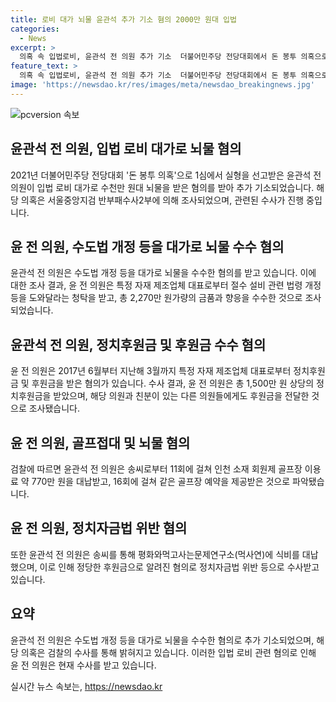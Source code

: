 ```yaml
---
title: 로비 대가 뇌물 윤관석 추가 기소 혐의 2000만 원대 입법
categories:
  - News
excerpt: >
  의혹 속 입법로비, 윤관석 전 의원 추가 기소  더불어민주당 전당대회에서 돈 봉투 의혹으로 실형 선고받은 윤관석 전 의원이 수도법 개정 등을 대가로 수천만 원대의 뇌물을 받았다는 혐의로 추가 기소됐다. 검찰은 윤 전 의원을 뇌물수수 및 제3자 뇌물수수 혐의로 불구속 기소했으며, 해당 의혹은 여덟 명의 민주당 의원에 대해까지 확대됐다. 이 외에도 골프장 이용료와 예약을 받았던 사실도 밝혀졌으며, 뇌물 공여자로 지목된 송씨 역시 수사 대상에 포함될 예정이다.
feature_text: >
  의혹 속 입법로비, 윤관석 전 의원 추가 기소  더불어민주당 전당대회에서 돈 봉투 의혹으로 실형 선고받은 윤관석 전 의원이 수도법 개정 등을 대가로 수천만 원대의 뇌물을 받았다는 혐의로 추가 기소됐다. 검찰은 윤 전 의원을 뇌물수수 및 제3자 뇌물수수 혐의로 불구속 기소했으며, 해당 의혹은 여덟 명의 민주당 의원에 대해까지 확대됐다. 이 외에도 골프장 이용료와 예약을 받았던 사실도 밝혀졌으며, 뇌물 공여자로 지목된 송씨 역시 수사 대상에 포함될 예정이다.
image: 'https://newsdao.kr/res/images/meta/newsdao_breakingnews.jpg'
---
```


<p><img src="https://newsdao.kr/res/images/meta/newsdao_breakingnews.jpg" alt="pcversion 속보" /></p>

<h2 data-ke-size="size26">윤관석 전 의원, 입법 로비 대가로 뇌물 혐의</h2>

<p data-ke-size="size16">2021년 더불어민주당 전당대회 '돈 봉투 의혹'으로 1심에서 실형을 선고받은 윤관석 전 의원이 입법 로비 대가로 수천만 원대 뇌물을 받은 혐의를 받아 추가 기소되었습니다. 해당 의혹은 서울중앙지검 반부패수사2부에 의해 조사되었으며, 관련된 수사가 진행 중입니다.</p>

<h2 data-ke-size="size26">윤 전 의원, 수도법 개정 등을 대가로 뇌물 수수 혐의</h2>

<p data-ke-size="size16">윤관석 전 의원은 수도법 개정 등을 대가로 뇌물을 수수한 혐의를 받고 있습니다. 이에 대한 조사 결과, 윤 전 의원은 특정 자재 제조업체 대표로부터 절수 설비 관련 법령 개정 등을 도와달라는 청탁을 받고, 총 2,270만 원가량의 금품과 향응을 수수한 것으로 조사되었습니다.</p>

<h2 data-ke-size="size26">윤관석 전 의원, 정치후원금 및 후원금 수수 혐의</h2>

<p data-ke-size="size16">윤 전 의원은 2017년 6월부터 지난해 3월까지 특정 자재 제조업체 대표로부터 정치후원금 및 후원금을 받은 혐의가 있습니다. 수사 결과, 윤 전 의원은 총 1,500만 원 상당의 정치후원금을 받았으며, 해당 의원과 친분이 있는 다른 의원들에게도 후원금을 전달한 것으로 조사됐습니다.</p>

<h2 data-ke-size="size26">윤 전 의원, 골프접대 및 뇌물 혐의</h2>

<p data-ke-size="size16">검찰에 따르면 윤관석 전 의원은 송씨로부터 11회에 걸쳐 인천 소재 회원제 골프장 이용료 약 770만 원을 대납받고, 16회에 걸쳐 같은 골프장 예약을 제공받은 것으로 파악됐습니다.</p>

<h2 data-ke-size="size26">윤 전 의원, 정치자금법 위반 혐의</h2>

<p data-ke-size="size16">또한 윤관석 전 의원은 송씨를 통해 평화와먹고사는문제연구소(먹사연)에 식비를 대납했으며, 이로 인해 정당한 후원금으로 알려진 혐의로 정치자금법 위반 등으로 수사받고 있습니다.</p>

<h2 data-ke-size="size26">요약</h2>

<p data-ke-size="size16">윤관석 전 의원은 수도법 개정 등을 대가로 뇌물을 수수한 혐의로 추가 기소되었으며, 해당 의혹은 검찰의 수사를 통해 밝혀지고 있습니다. 이러한 입법 로비 관련 혐의로 인해 윤 전 의원은 현재 수사를 받고 있습니다.</p>
실시간 뉴스 속보는, <a href="https://newsdao.kr" rel="dofollow">https://newsdao.kr</a>


